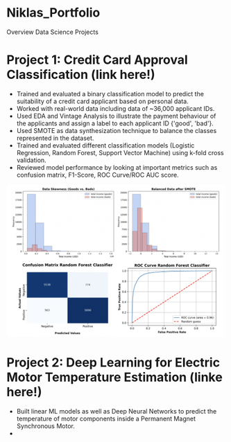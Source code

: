 # Niklas_Portfolio
Overview Data Science Projects

# Project 1: Credit Card Approval Classification (link here!)
* Trained and evaluated a binary classification model to predict the suitability of a credit card applicant based on personal data.
* Worked with real-world data including data of ~36,000 applicant IDs.
* Used EDA and Vintage Analysis to illustrate the payment behaviour of the applicants and assign a label to each applicant ID {'good', 'bad'}.
* Used SMOTE as data synthesization technique to balance the classes represented in the dataset.
* Trained and evaluated different classification models (Logistic Regression, Random Forest, Support Vector Machine) using k-fold cross validation.
* Reviewed model performance by looking at important metrics such as confusion matrix, F1-Score, ROC Curve/ROC AUC score.

![](/images/cc_plots.png)


# Project 2: Deep Learning for Electric Motor Temperature Estimation (linke here!)
* Built linear ML models as well as Deep Neural Networks to predict the temperature of motor components inside a Permanent Magnet Synchronous Motor.
* 


